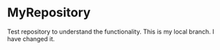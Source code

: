 # MyRepository
Test repository to understand the functionality.
This is my local branch. I have changed it.
